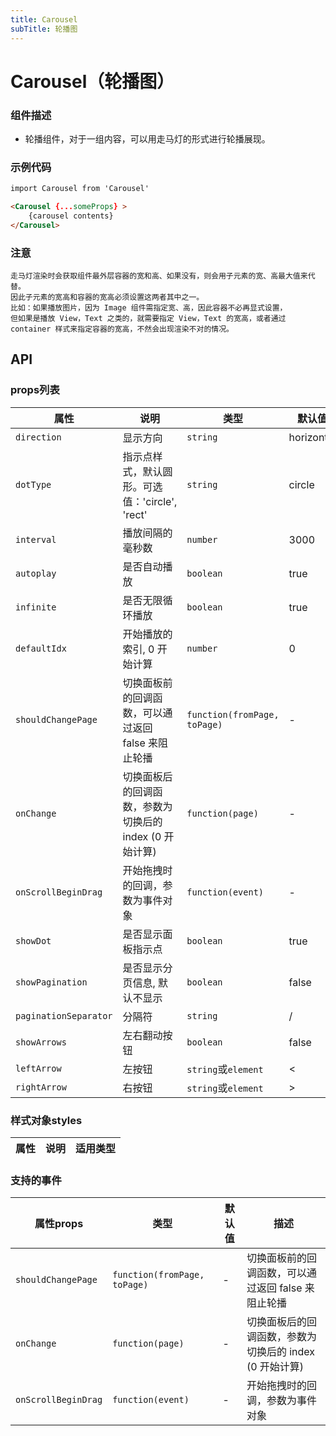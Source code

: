 ```yaml
---
title: Carousel
subTitle: 轮播图
---
```


# Carousel（轮播图）

### 组件描述
- 轮播组件，对于一组内容，可以用走马灯的形式进行轮播展现。

### 示例代码

```html
import Carousel from 'Carousel'

<Carousel {...someProps} >
	{carousel contents}
</Carousel>
```

### 注意
```warning
走马灯渲染时会获取组件最外层容器的宽和高、如果没有，则会用子元素的宽、高最大值来代替。
因此子元素的宽高和容器的宽高必须设置这两者其中之一。
比如：如果播放图片，因为 Image 组件需指定宽、高，因此容器不必再显式设置，
但如果是播放 View，Text 之类的，就需要指定 View，Text 的宽高，或者通过 container 样式来指定容器的宽高，不然会出现渲染不对的情况。
```

## API

### props列表

属性 | 说明 | 类型 | 默认值
----|-----|------|------
| `direction` | 显示方向 | `string` | horizontal |
| `dotType` | 指示点样式，默认圆形。可选值：'circle', 'rect' | `string` | circle |
| `interval` | 播放间隔的毫秒数 | `number` | 3000 |
| `autoplay` | 是否自动播放 | `boolean` | true |
| `infinite` | 是否无限循环播放 | `boolean` | true |
| `defaultIdx` | 开始播放的索引, 0 开始计算 | `number` | 0 |
| `shouldChangePage` | 切换面板前的回调函数，可以通过返回 false 来阻止轮播 | `function(fromPage, toPage)` | - |
| `onChange` | 切换面板后的回调函数，参数为切换后的 index (0 开始计算) | `function(page)` | - |
| `onScrollBeginDrag` | 开始拖拽时的回调，参数为事件对象 | `function(event)` | - |
| `showDot` | 是否显示面板指示点 | `boolean` | true |
| `showPagination` | 是否显示分页信息, 默认不显示 | `boolean` | false |
| `paginationSeparator` |  分隔符 | `string` | / |
| `showArrows` |  左右翻动按钮 | `boolean` | false |
| `leftArrow` | 左按钮 | `string`或`element` | < |
| `rightArrow` | 右按钮 | `string`或`element` | > |

### 样式对象styles

属性 | 说明 | 适用类型
----|-----|------


### 支持的事件

| 属性props | 类型 | 默认值 | 描述 |
|----|----|------|-----------|
| `shouldChangePage` | `function(fromPage, toPage)` | - | 切换面板前的回调函数，可以通过返回 false 来阻止轮播 |
| `onChange` | `function(page)` | - | 切换面板后的回调函数，参数为切换后的 index (0 开始计算) |
| `onScrollBeginDrag` | `function(event)` | - | 开始拖拽时的回调，参数为事件对象 |
